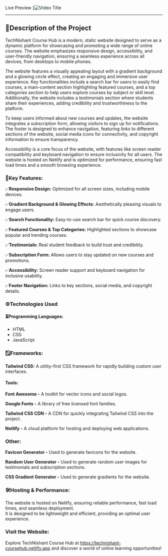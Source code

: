 Live Preview
[![Video Title]([screen-capture.webm](https://github.com/user-attachments/assets/91b02a7f-c88a-402e-9bd5-d6fb0e8f0582))

<hr>
<h2>📌Description of the Project</h2>
<p>
TechNishant Course Hub is a modern, static website designed to serve as a dynamic platform for showcasing and promoting a wide range of online courses. The website emphasizes responsive design, accessibility, and user-friendly navigation, ensuring a seamless experience across all devices, from desktops to mobile phones.

The website features a visually appealing layout with a gradient background and a glowing circle effect, creating an engaging and immersive user experience. Key functionalities include a search bar for users to easily find courses, a main-content section highlighting featured courses, and a top categories section to help users explore courses by subject or skill level. Additionally, the website includes a testimonials section where students share their experiences, adding credibility and trustworthiness to the platform.

To keep users informed about new courses and updates, the website integrates a subscription form, allowing visitors to sign up for notifications. The footer is designed to enhance navigation, featuring links to different sections of the website, social media icons for connectivity, and copyright information to ensure transparency.

Accessibility is a core focus of the website, with features like screen reader compatibility and keyboard navigation to ensure inclusivity for all users. The website is hosted on Netlify and is optimized for performance, ensuring fast load times and a smooth browsing experience.
</p>

<h3>🚀Key Features:</h3>

<p>✅<strong>Responsive Design:</strong> Optimized for all screen sizes, including mobile devices.

<p>✅<strong>Gradient Background & Glowing Effects:</strong> Aesthetically pleasing visuals to engage users.

<p>✅<strong>Search Functionality:</strong> Easy-to-use search bar for quick course discovery.

<p>✅<strong>Featured Courses & Top Categories:</strong> Highlighted sections to showcase popular and trending courses.

<p>✅<strong>Testimonials:</strong> Real student feedback to build trust and credibility.
<p>✅<strong>Subscription Form:</strong> Allows users to stay updated on new courses and promotions.

<p>✅<strong>Accessibility:</strong> Screen reader support and keyboard navigation for inclusive usability.
<p>✅<strong>Footer Navigation:</strong> Links to key sections, social media, and copyright details.
  
<h3>⚙️Technologies Used</h3>
<h4>⏳Programming Languages:</h4>
<ul>
  <li>HTML</li>
  <li>CSS</li>
  <li>JavaScript</li>
</ul>
<h3>🪟Frameworks:</h3>

<p><strong>Tailwind CSS:</strong> A utility-first CSS framework for rapidly building custom user interfaces.
<h4><strong>Tools:</strong></h4>

<p><strong>Font Awesome -</strong> A toolkit for vector icons and social logos.</p>
<p><strong>Google Fonts -</strong> A library of free licensed font families.</p>
<p><strong>Tailwind CSS CDN -</strong> A CDN for quickly integrating Tailwind CSS into the project.</p>
<p><strong>Netlify -</strong> A cloud platform for hosting and deploying web applications.</p>

<h3>Other:</h3>

<p><strong>Favicon Generator -</strong> Used to generate favicons for the website.</p>
<p><strong>Random User Generator -</strong> Used to generate random user images for testimonials and subscription sections.</p>
<p><strong>CSS Gradient Generator -</strong> Used to generate gradients for the website.</p>

<h3>🛠️Hosting & Performance:</h3>
<p>The website is hosted on Netlify, ensuring reliable performance, fast load times, and seamless deployment.<br>
  It is designed to be lightweight and efficient, providing an optimal user experience.
</p>

<h3>Visit the Website:</h3>
<p>Explore TechNishant Course Hub at <a href="https://technishant-coursehub.netlify.app">https://technishant-coursehub.netlify.app</a> and discover a world of online learning opportunities!</p>


